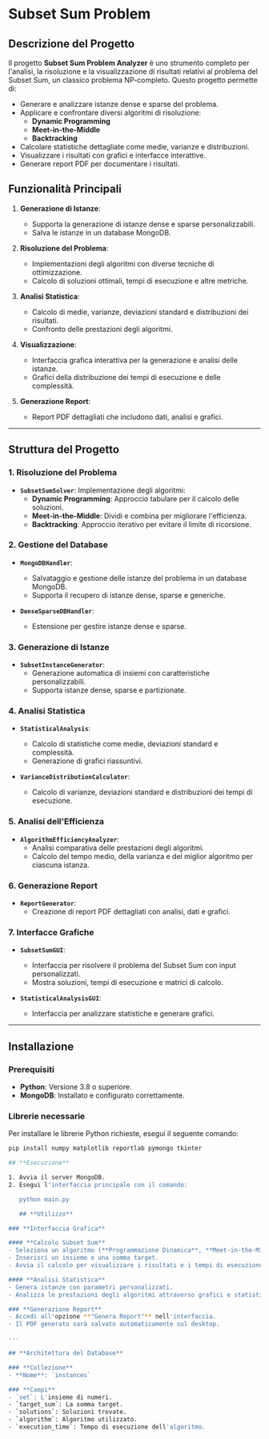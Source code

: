 # **Subset Sum Problem**

## **Descrizione del Progetto**

Il progetto **Subset Sum Problem Analyzer** è uno strumento completo per l'analisi, la risoluzione e la visualizzazione di risultati relativi al problema del Subset Sum, un classico problema NP-completo. Questo progetto permette di:

- Generare e analizzare istanze dense e sparse del problema.
- Applicare e confrontare diversi algoritmi di risoluzione:
  - **Dynamic Programming**
  - **Meet-in-the-Middle**
  - **Backtracking**
- Calcolare statistiche dettagliate come medie, varianze e distribuzioni.
- Visualizzare i risultati con grafici e interfacce interattive.
- Generare report PDF per documentare i risultati.

## **Funzionalità Principali**

1. **Generazione di Istanze**:
   - Supporta la generazione di istanze dense e sparse personalizzabili.
   - Salva le istanze in un database MongoDB.

2. **Risoluzione del Problema**:
   - Implementazioni degli algoritmi con diverse tecniche di ottimizzazione.
   - Calcolo di soluzioni ottimali, tempi di esecuzione e altre metriche.

3. **Analisi Statistica**:
   - Calcolo di medie, varianze, deviazioni standard e distribuzioni dei risultati.
   - Confronto delle prestazioni degli algoritmi.

4. **Visualizzazione**:
   - Interfaccia grafica interattiva per la generazione e analisi delle istanze.
   - Grafici della distribuzione dei tempi di esecuzione e delle complessità.

5. **Generazione Report**:
   - Report PDF dettagliati che includono dati, analisi e grafici.

---

## **Struttura del Progetto**

### **1. Risoluzione del Problema**
- **`SubsetSumSolver`**:
  Implementazione degli algoritmi:
  - **Dynamic Programming**: Approccio tabulare per il calcolo delle soluzioni.
  - **Meet-in-the-Middle**: Dividi e combina per migliorare l'efficienza.
  - **Backtracking**: Approccio iterativo per evitare il limite di ricorsione.

### **2. Gestione del Database**
- **`MongoDBHandler`**:
  - Salvataggio e gestione delle istanze del problema in un database MongoDB.
  - Supporta il recupero di istanze dense, sparse e generiche.

- **`DenseSparseDBHandler`**:
  - Estensione per gestire istanze dense e sparse.

### **3. Generazione di Istanze**
- **`SubsetInstanceGenerator`**:
  - Generazione automatica di insiemi con caratteristiche personalizzabili.
  - Supporta istanze dense, sparse e partizionate.

### **4. Analisi Statistica**
- **`StatisticalAnalysis`**:
  - Calcolo di statistiche come medie, deviazioni standard e complessità.
  - Generazione di grafici riassuntivi.

- **`VarianceDistributionCalculator`**:
  - Calcolo di varianze, deviazioni standard e distribuzioni dei tempi di esecuzione.

### **5. Analisi dell'Efficienza**
- **`AlgorithmEfficiencyAnalyzer`**:
  - Analisi comparativa delle prestazioni degli algoritmi.
  - Calcolo del tempo medio, della varianza e del miglior algoritmo per ciascuna istanza.

### **6. Generazione Report**
- **`ReportGenerator`**:
  - Creazione di report PDF dettagliati con analisi, dati e grafici.

### **7. Interfacce Grafiche**
- **`SubsetSumGUI`**:
  - Interfaccia per risolvere il problema del Subset Sum con input personalizzati.
  - Mostra soluzioni, tempi di esecuzione e matrici di calcolo.

- **`StatisticalAnalysisGUI`**:
  - Interfaccia per analizzare statistiche e generare grafici.

---

## **Installazione**

### **Prerequisiti**
- **Python**: Versione 3.8 o superiore.
- **MongoDB**: Installato e configurato correttamente.

### **Librerie necessarie**
Per installare le librerie Python richieste, esegui il seguente comando:

```bash
pip install numpy matplotlib reportlab pymongo tkinter

## **Esecuzione**

1. Avvia il server MongoDB.
2. Esegui l'interfaccia principale con il comando:

   python main.py

   ## **Utilizzo**

### **Interfaccia Grafica**

#### **Calcolo Subset Sum**
- Seleziona un algoritmo (**Programmazione Dinamica**, **Meet-in-the-Middle**, **Backtracking**).
- Inserisci un insieme e una somma target.
- Avvia il calcolo per visualizzare i risultati e i tempi di esecuzione.

#### **Analisi Statistica**
- Genera istanze con parametri personalizzati.
- Analizza le prestazioni degli algoritmi attraverso grafici e statistiche dettagliate.

### **Generazione Report**
- Accedi all'opzione **"Genera Report"** nell'interfaccia.
- Il PDF generato sarà salvato automaticamente sul desktop.

---

## **Architettura del Database**

### **Collezione**
- **Nome**: `instances`

### **Campi**
- `set`: L'insieme di numeri.
- `target_sum`: La somma target.
- `solutions`: Soluzioni trovate.
- `algorithm`: Algoritmo utilizzato.
- `execution_time`: Tempo di esecuzione dell'algoritmo.

